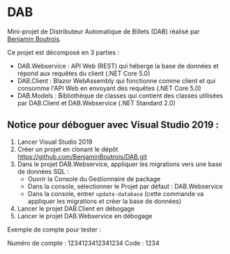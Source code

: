 # DAB

Mini-projet de Distributeur Automatique de Billets (DAB) réalisé par [Benjamin Boutrois](https://github.com/BenjaminBoutrois).

Ce projet est décomposé en 3 parties :

- DAB.Webservice : API Web (REST) qui héberge la base de données et répond aux requêtes du client (.NET Core 5.0)
- DAB.Client : Blazor WebAssembly qui fonctionne comme client et qui consomme l'API Web en envoyant des requêtes (.NET Core 5.0)
- DAB.Models : Bibliothèque de classes qui contient des classes utilisées par DAB.Client et DAB.Webservice (.NET Standard 2.0)

## Notice pour déboguer avec Visual Studio 2019 :

1. Lancer Visual Studio 2019
2. Créer un projet en clonant le dépôt https://github.com/BenjaminBoutrois/DAB.git
3. Dans le projet DAB.Webservice, appliquer les migrations vers une base de données SQL :
    * Ouvrir la Console du Gestionnaire de package
    * Dans la console, sélectionner le Projet par défaut : DAB.Webservice
    * Dans la console, entrer `update-database` (cette commande va appliquer les migrations et créer la base de données)
4. Lancer le projet DAB.Client en débogage
5. Lancer le projet DAB.Webservice en débogage

Exemple de compte pour tester :

Numéro de compte : 1234123412341234
Code : 1234
